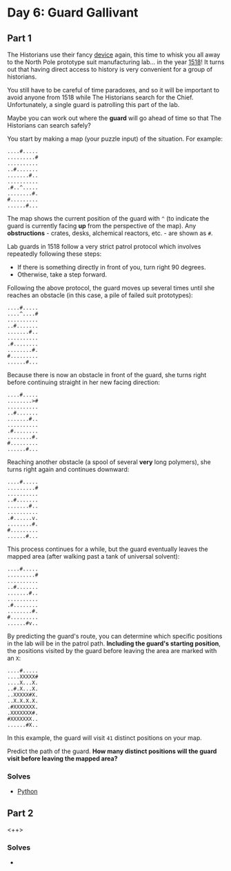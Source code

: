 # Day 6: Guard Gallivant

## Part 1
The Historians use their fancy [device](https://adventofcode.com/2024/day/4) again, this time to whisk you all away to the North Pole prototype suit manufacturing lab... in the year [1518](https://adventofcode.com/2018/day/5)! It turns out that having direct access to history is very convenient for a group of historians.

You still have to be careful of time paradoxes, and so it will be important to avoid anyone from 1518 while The Historians search for the Chief. Unfortunately, a single guard is patrolling this part of the lab.

Maybe you can work out where the **guard** will go ahead of time so that The Historians can search safely?

You start by making a map (your puzzle input) of the situation. For example:
```
....#.....
.........#
..........
..#.......
.......#..
..........
.#..^.....
........#.
#.........
......#...
```

The map shows the current position of the guard with `^` (to indicate the guard is currently facing **up** from the perspective of the map). Any **obstructions** - crates, desks, alchemical reactors, etc. - are shown as `#`.

Lab guards in 1518 follow a very strict patrol protocol which involves repeatedly following these steps:
- If there is something directly in front of you, turn right 90 degrees.
- Otherwise, take a step forward.

Following the above protocol, the guard moves up several times until she reaches an obstacle (in this case, a pile of failed suit prototypes):

```
....#.....
....^....#
..........
..#.......
.......#..
..........
.#........
........#.
#.........
......#...
```

Because there is now an obstacle in front of the guard, she turns right before continuing straight in her new facing direction:

```
....#.....
........>#
..........
..#.......
.......#..
..........
.#........
........#.
#.........
......#...
```

Reaching another obstacle (a spool of several **very** long polymers), she turns right again and continues downward:

```
....#.....
.........#
..........
..#.......
.......#..
..........
.#......v.
........#.
#.........
......#...
```

This process continues for a while, but the guard eventually leaves the mapped area (after walking past a tank of universal solvent):

```
....#.....
.........#
..........
..#.......
.......#..
..........
.#........
........#.
#.........
......#v..
```

By predicting the guard's route, you can determine which specific positions in the lab will be in the patrol path. **Including the guard's starting position**, the positions visited by the guard before leaving the area are marked with an `X`:

```
....#.....
....XXXXX#
....X...X.
..#.X...X.
..XXXXX#X.
..X.X.X.X.
.#XXXXXXX.
.XXXXXXX#.
#XXXXXXX..
......#X..
```

In this example, the guard will visit `41` distinct positions on your map.

Predict the path of the guard. **How many distinct positions will the guard visit before leaving the mapped area?**

### Solves
- [Python](./python/part_1.py)

## Part 2
<++>

### Solves
- []()
